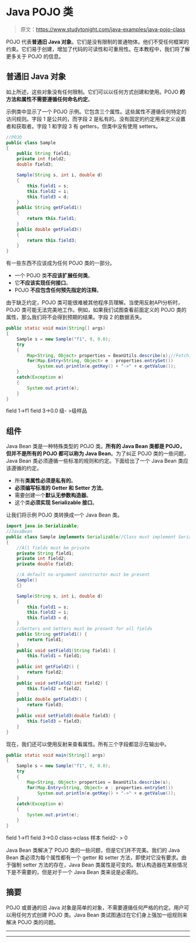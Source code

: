 # Java POJO 类

> 原文：<https://www.studytonight.com/java-examples/java-pojo-class>

POJO 代表**普通旧 Java 对象**。它们是没有限制的普通物体。他们不受任何框架的约束。它们易于创建，增加了代码的可读性和可重用性。在本教程中，我们将了解更多关于 POJO 的信息。

## 普通旧 Java 对象

如上所述，这些对象没有任何限制。它们可以以任何方式创建和使用。POJO **的方法和属性不需要遵循任何命名约定**。

示例类中显示了一个 POJO 示例。它包含三个属性。这些属性不遵循任何特定的访问规则。字段 1 是公共的，而字段 2 是私有的。没有固定的约定用来定义设置者和获取者。字段 1 和字段 3 有 getters，但类中没有使用 setters。

```java
//POJO
public class Sample
{
	public String field1;
	private int field2;
	double field3;

	Sample(String s, int i, double d)
	{
		this.field1 = s;
		this.field2 = i;
		this.field3 = d;
	}	
	public String getField1()
	{
		return this.field1;
	}	
	public double getField3()
	{
		return this.field3;
	}
}
```

有一些东西不应该成为任何 POJO 类的一部分。

*   一个 POJO 类**不应该扩展任何类**。
*   它**不应该实现任何接口**。
*   POJO **不应包含任何预先指定的注释**。

由于缺乏约定，POJO 类可能很难被其他程序员理解。当使用反射API分析时，POJO 类可能无法完美地工作。例如，如果我们试图查看前面定义的 POJO 类的属性，那么我们将不会得到预期的结果。字段 2 的数据丢失。

```java
public static void main(String[] args) 
{
	Sample s = new Sample("f1", 0, 0.0);
	try
	{
		Map<String, Object> properties = BeanUtils.describe(s);//Fetching object class details
		for(Map.Entry<String, Object> e : properties.entrySet())
			System.out.println(e.getKey() + "->" + e.getValue());
	}
	catch(Exception e)
	{
		System.out.print(e);
	}		
}
```

field 1->f1
field 3->0.0
级- >级样品

## 组件

Java Bean 类是一种特殊类型的 POJO 类。**所有的 Java Bean 类都是 POJO，但并不是所有的 POJO 都可以称为 Java Bean**。为了纠正 POJO 类的一些问题，Java Bean 类必须遵循一些标准的规则和约定。下面给出了一个 Java Bean 类应该遵循的约定。

*   所有**类属性必须是私有的**。
*   **必须编写标准的 Getter 和 Setter 方法**。
*   需要创建一个**默认无参数构造器**。
*   这个类**必须实现 Serializable 接口**。

让我们将示例 POJO 类转换成一个 Java Bean 类。

```java
import java.io.Serializable;
//JavaBean
public class Sample implements Serializable//Class must implement Serializable
{
	//All fields must be private
	private String field1;
	private int field2;
	private double field3;

	//A default no-argument constructor must be present
	Sample()
	{}

	Sample(String s, int i, double d)
	{
		this.field1 = s;
		this.field2 = i;
		this.field3 = d;
	}
	//Getters and Setters must be present for all fields
	public String getField1() {
		return field1;
	}
	public void setField1(String field1) {
		this.field1 = field1;
	}
	public int getField2() {
		return field2;
	}
	public void setField2(int field2) {
		this.field2 = field2;
	}
	public double getField3() {
		return field3;
	}
	public void setField3(double field3) {
		this.field3 = field3;
	}
}
```

现在，我们还可以使用反射来查看属性。所有三个字段都显示在输出中。

```java
public static void main(String[] args) 
{
	Sample s = new Sample("f1", 0, 0.0);
	try
	{
		Map<String, Object> properties = BeanUtils.describe(s);
		for(Map.Entry<String, Object> e : properties.entrySet())
			System.out.println(e.getKey() + "->" + e.getValue());
	}
	catch(Exception e)
	{
		System.out.print(e);
	}		
}
```

field 1->f1
field 3->0.0
class->class 样本
field2- > 0

Java Bean 类解决了 POJO 类的一些问题，但是它们并不完美。我们的 Java Bean 类必须为每个属性都有一个 getter 和 setter 方法，即使对它没有要求。由于强制 setter 方法的存在，Java Bean 类属性是可变的。默认构造器在某些情况下是不需要的，但是对于一个 Java Bean 类来说是必需的。

## 摘要

POJO 或普通的旧 Java 对象是简单的对象，不需要遵循任何严格的约定。用户可以用任何方式创建 POJO 类。Java Bean 类试图通过在它们身上强加一组规则来解决 POJO 类的问题。

* * *

* * *
